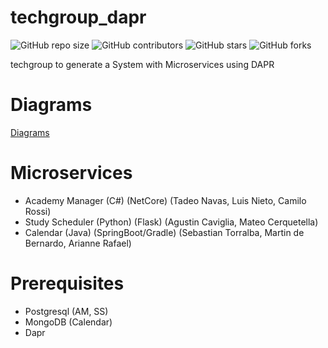 # techgroup_dapr

![GitHub repo size](https://img.shields.io/github/repo-size/SebastianTorralba/techgroup_dapr)
![GitHub contributors](https://img.shields.io/github/contributors/SebastianTorralba/techgroup_dapr)
![GitHub stars](https://img.shields.io/github/stars/SebastianTorralba/techgroup_dapr?style=social)
![GitHub forks](https://img.shields.io/github/forks/SebastianTorralba/techgroup_dapr?style=social)

techgroup to generate a System with Microservices using DAPR

# Diagrams
 [Diagrams](https://twoboot-my.sharepoint.com/:u:/g/personal/sebastiantorralba_twoboot_onmicrosoft_com/EUjypxlE581Kt-E-J65vOjsBbZeT2nDSEn2EboCWOXZBDA?e=fk5d5H)
# Microservices

- Academy Manager (C#) (NetCore) (Tadeo Navas, Luis Nieto, Camilo Rossi)
- Study Scheduler (Python) (Flask) (Agustin Caviglia, Mateo Cerquetella)
- Calendar (Java) (SpringBoot/Gradle) (Sebastian Torralba, Martin de Bernardo, Arianne Rafael)

# Prerequisites

- Postgresql (AM, SS)
- MongoDB (Calendar)
- Dapr
